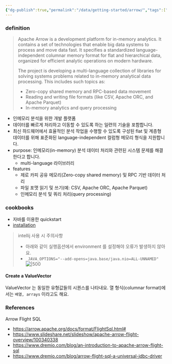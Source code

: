 ```yaml
---
{"dg-publish":true,"permalink":"/data/getting-started/arrow/","tags":["arrow"],"dgHomeLink":true,"dgShowBacklinks":true,"dgShowLocalGraph":true,"dgEnableSearch":true,"dgLinkPreview":true,"noteIcon":"","created":"2024-06-30T00:39:32.588+09:00"}
---
```




### definition
> Apache Arrow is a development platform for in-memory analytics. It contains a set of technologies that enable big data systems to process and move data fast. It specifies a standardized language-independent columnar memory format for flat and hierarchical data, organized for efficient analytic operations on modern hardware.
> 
> The project is developing a multi-language collection of libraries for solving systems problems related to in-memory analytical data processing. This includes such topics as:
> 
> - Zero-copy shared memory and RPC-based data movement
> - Reading and writing file formats (like CSV, Apache ORC, and Apache Parquet)
> - In-memory analytics and query processing

- 인메모리 분석을 위한 개발 플랫폼
- 데이터를 빠르게 처리하고 이동할 수 있도록 하는 일련의 기술을 포함합니다.
- 최신 하드웨어에서 효율적인 분석 작업을 수행할 수 있도록 구성된 flat 및 계층형 데이터를 위해 표준화된 language-independent 컬럼형 메모리 형식을 지원합니다.
- purpose: 인메모리(in-memory) 분석 데이터 처리와 관련된 시스템 문제를 해결한다고 합니다.
	- multi-language 라이브러리
- features
	- 제로 카피 공유 메모리(Zero-copy shared memory) 및 RPC 기반 데이터 처리
	- 파일 포맷 읽기 및 쓰기(예: CSV, Apache ORC, Apache Parquet)
	- 인메모리 분석 및 쿼리 처리(query processing)


### cookbooks
- 자바를 이용한 quickstart
- [installation](https://arrow.apache.org/docs/java/install.html)

> intellij 사용 시 주의사항
> - 아래와 같이 실행옵션에서 environment 를 설정해야 오류가 발생하지 않아요.
> - `_JAVA_OPTIONS="--add-opens=java.base/java.nio=ALL-UNNAMED"`
> 	![|500](https://i.imgur.com/UuSH1hp.png)


#### Create a ValueVector
ValueVector 는 동일한 유형값들의 시퀀스를 나타내요. 열 형식(columnar format)에서는 `배열, arrays` 이라고도 해요.

### References
Arrow Flight SQL
- https://arrow.apache.org/docs/format/FlightSql.html#
- https://www.slideshare.net/slideshow/apache-arrow-flight-overview/100340338
- https://www.dremio.com/blog/an-introduction-to-apache-arrow-flight-sql
- https://www.dremio.com/blog/arrow-flight-sql-a-universal-jdbc-driver
